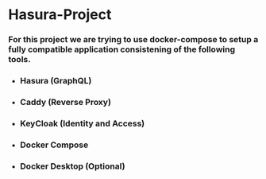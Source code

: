 # Hasura-Project

### For this project we are trying to use docker-compose to setup a fully compatible application consistening of the following tools.

- ### Hasura (GraphQL)
- ### Caddy (Reverse Proxy)
- ### KeyCloak (Identity and Access)
- ### Docker Compose
- ### Docker Desktop (Optional)

